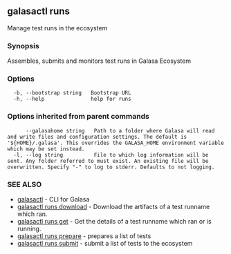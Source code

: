 ## galasactl runs

Manage test runs in the ecosystem

### Synopsis

Assembles, submits and monitors test runs in Galasa Ecosystem

### Options

```
  -b, --bootstrap string   Bootstrap URL
  -h, --help               help for runs
```

### Options inherited from parent commands

```
      --galasahome string   Path to a folder where Galasa will read and write files and configuration settings. The default is '${HOME}/.galasa'. This overrides the GALASA_HOME environment variable which may be set instead.
  -l, --log string          File to which log information will be sent. Any folder referred to must exist. An existing file will be overwritten. Specify "-" to log to stderr. Defaults to not logging.
```

### SEE ALSO

* [galasactl](galasactl.md)	 - CLI for Galasa
* [galasactl runs download](galasactl_runs_download.md)	 - Download the artifacts of a test runname which ran.
* [galasactl runs get](galasactl_runs_get.md)	 - Get the details of a test runname which ran or is running.
* [galasactl runs prepare](galasactl_runs_prepare.md)	 - prepares a list of tests
* [galasactl runs submit](galasactl_runs_submit.md)	 - submit a list of tests to the ecosystem

